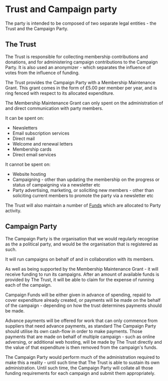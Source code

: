 # Trust and Campaign party

The party is intended to be composed of two separate legal entities - the Trust and the Campaign Party.

## The Trust

The Trust is responsible for collecting membership contributions and donations, and for administering campaign contributions to the Campaign Party. It is also used an anonymizer - which separates the influence of votes from the influence of funding.

The Trust provides the Campaign Party with a Membership Maintenance Grant. This grant comes in the form of £5.00 per member per year, and is ring fenced with respect to its allocated expenditure.

The Membership Maintenance Grant can only spent on the administration of and direct communication with party members.

It can be spent on:

* Newsletters
* Email subscription services
* Direct mail
* Welcome and renewal letters
* Membership cards
* Direct email services

It cannot be spent on:

* Website hosting
* Campaigning - other than updating the membership on the progress or status of campaigning via a newsletter etc
* Party advertising, marketing, or soliciting new members - other than soliciting current members to promote the party via a newsletter etc

The Trust will also maintain a number of [Funds](funds.md) which are allocated to Party activity.

## Campaign Party

The Campaign Party is the organisation that we would regularly recognise as the a political party, and would be the organisation that is registered as such.

It will run campaigns on behalf of and in collaboration with its members.

As well as being supported by the Membership Maintenance Grant - it will receive funding to run its campaigns. After an amount of available funds is provided by The Trust, it will be able to claim for the expense of running each of the campaign.

Campaign Funds will be either given in advance of spending, repaid to cover expenditure already created, or payments will be made on the behalf of the campaign - depending on how the trust determines payments should be made.

Advance payments will be offered for work that can only commence from suppliers that need advance payments, as standard The Campaign Party should utilise its own cash-flow in order to make payments. Those payments that are made on behalf of multiple campaign - such as online adversing, or additional web hosting, will be made by The Trust directly and the value of that expenditure is then removed from the campaign's funds.

The Campaign Party would perform much of the administration required to make this a reality - until such time that The Trust is able to sustain its own administration. Until such time, the Campaign Party will collate all those funding requirements for each campaign and submit them appropriately.
